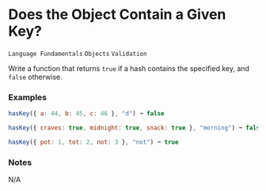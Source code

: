 # Does the Object Contain a Given Key?

`Language Fundamentals` `Objects` `Validation`

Write a function that returns `true` if a hash contains the specified key, and `false` otherwise.

### Examples

```js
hasKey({ a: 44, b: 45, c: 46 }, "d") ➞ false

hasKey({ craves: true, midnight: true, snack: true }, "morning") ➞ false

hasKey({ pot: 1, tot: 2, not: 3 }, "not") ➞ true
```

### Notes

N/A
